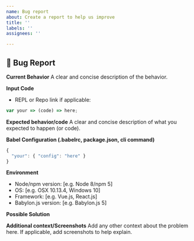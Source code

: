 ```yaml
---
name: Bug report
about: Create a report to help us improve
title: ''
labels: ''
assignees: ''

---
```


## :bug: Bug Report

**Current Behavior**
A clear and concise description of the behavior.

**Input Code**
- REPL or Repo link if applicable:

```js
var your => (code) => here;
```

**Expected behavior/code**
A clear and concise description of what you expected to happen (or code).

**Babel Configuration (.babelrc, package.json, cli command)**

```js
{
  "your": { "config": "here" }
}
```

**Environment**
- Node/npm version: [e.g. Node 8/npm 5]
- OS: [e.g. OSX 10.13.4, Windows 10]
- Framework: [e.g. Vue.js, React.js]
- Babylon.js version: [e.g. Babylon.js 5]

**Possible Solution**
<!--- Only if you have suggestions on a fix for the bug -->

**Additional context/Screenshots**
Add any other context about the problem here. If applicable, add screenshots to help explain.
